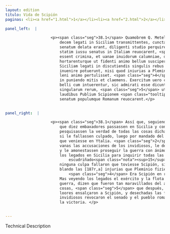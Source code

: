 ```yaml
---
layout: edition
titulo: Vida de Scipión
paginas: <li><a href="1.html">1</a></li><li><a href="2.html">2</a></li><li><a href="3.html">3</a></li><li><a href="4.html">4</a></li><li><a href="5.html">5</a></li><li><a href="6.html">6</a></li><li><a href="7.html">7</a></li><li><a href="8.html">8</a></li><li><a href="9.html">9</a></li><li><a href="10.html">10</a></li><li><a href="11.html">11</a></li><li><a href="12.html">12</a></li><li><a href="13.html">13</a></li><li><a href="14.html">14</a></li><li><a href="15.html">15</a></li><li><a href="16.html">16</a></li><li><a href="17.html">17</a></li><li><a href="18.html">18</a></li><li><a href="19.html">19</a></li><li><a href="20.html">20</a></li><li><a href="21.html">21</a></li><li><a href="22.html">22</a></li><li><a href="23.html">23</a></li><li><a href="24.html">24</a></li><li><a href="25.html">25</a></li><li><a href="26.html">26</a></li><li><a href="27.html">27</a></li><li><a href="28.html">28</a></li><li><a href="29.html">29</a></li><li><a href="30.html">30</a></li><li><a href="31.html">31</a></li><li><a href="32.html">32</a></li><li><a href="33.html">33</a></li><li><a href="34.html">34</a></li><li><a href="35.html">35</a></li><li><a href="36.html">36</a></li><li><a href="37.html">37</a></li><li><a href="38.html">38</a></li><li><a href="39.html">39</a></li><li><a href="40.html">40</a></li><li><a href="41.html">41</a></li><li><a href="42.html">42</a></li><li><a href="43.html">43</a></li><li><a href="44.html">44</a></li><li><a href="45.html">45</a></li><li><a href="46.html">46</a></li><li><a href="47.html">47</a></li><li><a href="48.html">48</a></li><li><a href="49.html">49</a></li><li><a href="50.html">50</a></li><li><a href="51.html">51</a></li><li><a href="52.html">52</a></li><li><a href="53.html">53</a></li><li><a href="54.html">54</a></li><li><a href="55.html">55</a></li><li><a href="56.html">56</a></li><li><a href="57.html">57</a></li><li><a href="58.html">58</a></li><li><a href="59.html">59</a></li><li><a href="60.html">60</a></li><li><a href="61.html">61</a></li><li><a href="62.html">62</a></li><li><a href="63.html">63</a></li><li><a href="64.html">64</a></li><li><a href="65.html">65</a></li><li><a href="66.html">66</a></li><li><a href="67.html">67</a></li><li><a href="68.html">68</a></li><li><a href="69.html">69</a></li><li><a href="70.html">70</a></li><li><a href="71.html">71</a></li><li><a href="72.html">72</a></li><li><a href="73.html">73</a></li><li><a href="74.html">74</a></li>

panel_left:  |

                    <p><span class="seg">38.1</span> Quamobrem Q. Metelli consilium secuti patres decreuerunt, ut
                        decem legati in Siciliam transmittentes, cuncta quae de P. Scipione ad
                        senatum delata erant, diligenti studio perquirerent, si nocentem inuenissent
                        statim iussu senatus in Italiam reuocarent, <span class="seg">2</span> sin uero falsa
                        essent crimina, et uanae inuidorum calumniae, dimitterent ad exercitum,
                        hortarenturque ut fidenti animo bellum susciperet. <span class="seg">3</span> Profecti in
                        Siciliam legati in discutiendis singulis rebus nullam Scipionis culpam
                        inuenire potuerunt, nisi quod iniurias a Pleminio Locrensibus illatas nimis
                        leni animo pertulisset. <span class="seg">4</span> Erat enim Scipio in remunerando largus,
                        in puniendo mitis et claemens. Exercitum uero classem et omnem apparatum
                        belli cum intuerentur, sic admirati esse dicuntur copiam et ordinem
                        singularum rerum, <span class="seg">5</span> ut postea in urbem redeuntes amplissimis
                        laudibus Publium Scipionem <span class="tooltip">efferrent<span class="tooltiptext">afferrent #M #U </span></span>, et reiectis inuidorum calumniis ad certissimam uictoriae spem
                        senatum populumque Romanum reuocarent.</p>
                

panel_right:  |

                    <p><span class="seg">38.1</span> Assí que, seguiendo el consejo de Quinto Metelo, determinaron
                        que diez embaxadores passassen en Sicilia y con diligente estudio
                        pesquisassen la verdad de todas las cosas dichas al senado contra Scipión, y
                        si le fallassen culpado, luego por mandado del senado, le revocassen para
                        que veniesse en Ytalia. <span class="seg">2</span> Y si los crímines fuessen falsos y
                        vanas las accusaciones de los invidiosos, le dexassen capitanear el exército
                        y le amonestassen proseguir la guerra con ánimo confiante. <span class="seg">3</span> Ydos
                        los legados en Sicilia para inquirir todas las cosas, quando las ovieron
                            escudriñado<span class="nota"><sup>15</sup><span class="texto_nota">quando ... escudriñado: adición de P.</span></span>,
                        ninguna culpa fallaron que toviesse Scipión, sino aver sofrido con ánimo
                        blando las [187r,a] injurias que Pleminio fiziera a los locrenses.
                            <span class="seg">4</span> Era Scipión en remunerar largo y en punir manso y piadoso.
                        Mas veyendo los legados el exército y la flota y todo el aparejo de la
                        guerra, dizen que fueron tan maravillados del abasto y orden de todas las
                        cosas, <span class="seg">5</span> que después, bueltos a la çibdad con muy extendidos
                        loores ensalçaron a Scipión, y desechadas las falsas accusaciones de los
                        invidiosos revocaron el senado y el pueblo romano a muy çierta esperança de
                        la victoria. </p>
                

---
```


Technical Description 